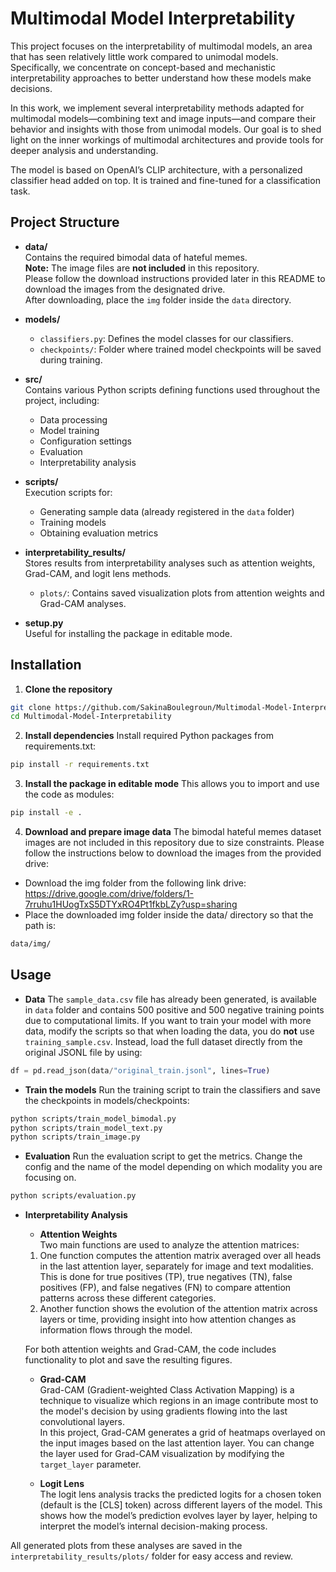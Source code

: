 # Multimodal Model Interpretability

This project focuses on the interpretability of multimodal models, an area that has seen relatively little work compared to unimodal models. Specifically, we concentrate on concept-based and mechanistic interpretability approaches to better understand how these models make decisions.  

In this work, we implement several interpretability methods adapted for multimodal models—combining text and image inputs—and compare their behavior and insights with those from unimodal models. Our goal is to shed light on the inner workings of multimodal architectures and provide tools for deeper analysis and understanding.

The model is based on OpenAI’s CLIP architecture, with a personalized classifier head added on top. It is trained and fine-tuned for a classification task.

## Project Structure

- **data/**  
  Contains the required bimodal data of hateful memes.  
  **Note:** The image files are **not included** in this repository.  
  Please follow the download instructions provided later in this README to download the images from the designated drive.  
  After downloading, place the `img` folder inside the `data` directory.

- **models/**  
  - `classifiers.py`: Defines the model classes for our classifiers.  
  - `checkpoints/`: Folder where trained model checkpoints will be saved during training.

- **src/**  
  Contains various Python scripts defining functions used throughout the project, including:  
  - Data processing  
  - Model training  
  - Configuration settings  
  - Evaluation  
  - Interpretability analysis

- **scripts/**  
  Execution scripts for:  
  - Generating sample data (already registered in the `data` folder)  
  - Training models  
  - Obtaining evaluation metrics

- **interpretability_results/**  
  Stores results from interpretability analyses such as attention weights, Grad-CAM, and logit lens methods.  
  - `plots/`: Contains saved visualization plots from attention weights and Grad-CAM analyses.

- **setup.py**  
  Useful for installing the package in editable mode.

## Installation

1. **Clone the repository**  
```bash
git clone https://github.com/SakinaBoulegroun/Multimodal-Model-Interpretability.git
cd Multimodal-Model-Interpretability
```
   
2. **Install dependencies**
Install required Python packages from requirements.txt:
```bash
pip install -r requirements.txt
```

3. **Install the package in editable mode**
This allows you to import and use the code as modules:
```bash
pip install -e .
```
4. **Download and prepare image data**
The bimodal hateful memes dataset images are not included in this repository due to size constraints.
Please follow the instructions below to download the images from the provided drive:
- Download the img folder from the following link drive: https://drive.google.com/drive/folders/1-7rruhu1HUogTxS5DTYxRO4Pt1fkbLZy?usp=sharing
- Place the downloaded img folder inside the data/ directory so that the path is:
```bash
data/img/
```

## Usage

- **Data**
The `sample_data.csv` file has already been generated, is available in `data` folder and contains 500 positive and 500 negative training points due to computational limits. 
If you want to train your model with more data, modify the scripts so that when loading the data, you do **not** use `training_sample.csv`. Instead, load the full dataset directly from the original JSONL file by using:  
```python
df = pd.read_json(data/"original_train.jsonl", lines=True)
```

- **Train the models**
Run the training script to train the classifiers and save the checkpoints in models/checkpoints:
```bash
python scripts/train_model_bimodal.py
python scripts/train_model_text.py
python scripts/train_image.py
```

- **Evaluation**
Run the evaluation script to get the metrics. Change the config and the name of the model depending on which modality you are focusing on.
```bash
python scripts/evaluation.py
```

- **Interpretability Analysis**

  - **Attention Weights**  
  Two main functions are used to analyze the attention matrices:  
  1. One function computes the attention matrix averaged over all heads in the last attention layer, separately for image and text modalities. This is done for true positives (TP), true negatives (TN), false positives (FP), and false negatives (FN) to compare attention patterns across these different categories.  
  2. Another function shows the evolution of the attention matrix across layers or time, providing insight into how attention changes as information flows through the model.  

  For both attention weights and Grad-CAM, the code includes functionality to plot and save the resulting figures.

  - **Grad-CAM**  
  Grad-CAM (Gradient-weighted Class Activation Mapping) is a technique to visualize which regions in an image contribute most to the model's decision by using gradients flowing into the last convolutional layers.  
  In this project, Grad-CAM generates a grid of heatmaps overlayed on the input images based on the last attention layer. You can change the layer used for Grad-CAM visualization by modifying the `target_layer` parameter.  

  - **Logit Lens**  
  The logit lens analysis tracks the predicted logits for a chosen token (default is the [CLS] token) across different layers of the model. This shows how the model’s prediction evolves layer by layer, helping to interpret the model’s internal decision-making process.

All generated plots from these analyses are saved in the `interpretability_results/plots/` folder for easy access and review.




